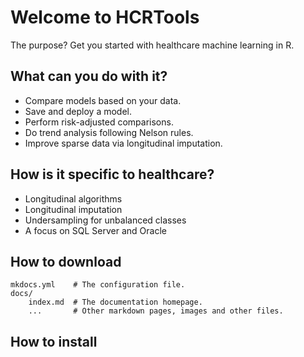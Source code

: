 # Welcome to HCRTools

The purpose? Get you started with healthcare machine learning in R.

## What can you do with it?

* Compare models based on your data.
* Save and deploy a model.
* Perform risk-adjusted comparisons.
* Do trend analysis following Nelson rules.
* Improve sparse data via longitudinal imputation.

## How is it specific to healthcare?

* Longitudinal algorithms
* Longitudinal imputation
* Undersampling for unbalanced classes
* A focus on SQL Server and Oracle

## How to download

    mkdocs.yml    # The configuration file.
    docs/
        index.md  # The documentation homepage.
        ...       # Other markdown pages, images and other files.


## How to install